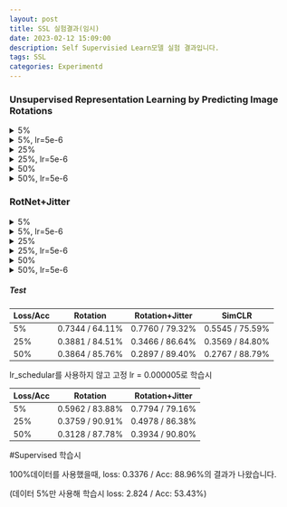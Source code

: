 ```yaml
---
layout: post
title: SSL 실험결과(임시)
date: 2023-02-12 15:09:00
description: Self Supervisied Learn모델 실험 결과입니다.
tags: SSL
categories: Experimentd
---
```




### Unsupervised Representation Learning by Predicting Image Rotations

<details>
<summary>5%</summary>

##### 5%

Pretext-Loss

![5%_Pre_Loss](https://raw.githubusercontent.com/YeongJin96/YeongJin96.github.io/master/assets/img/Rot_outcome/5%25_Pre_Loss-1676252081192-2.png)

Pretext-Accuracy

![5%_Pre_Acc](https://raw.githubusercontent.com/YeongJin96/YeongJin96.github.io/master/assets/img/Rot_outcome/5%25_Pre_Acc.png)



DownStream-Loss

![5%_Down_Loss](https://raw.githubusercontent.com/YeongJin96/YeongJin96.github.io/master/assets/img/Rot_outcome/5%25_Down_Loss-1676248398766-11.png)

DownStream-Accuracy

![5%_Down_Acc](https://raw.githubusercontent.com/YeongJin96/YeongJin96.github.io/master/assets/img/Rot_outcome/5%25_Down_Acc.png)

##### Test

Loss 0.7344 / Acc 64.11%



</details>

<details>
<summary>5%, lr=5e-6</summary>

##### 5%, lr=5e-6

Pretext-Loss

![Rot2_5%_Pre_Loss](https://raw.githubusercontent.com/YeongJin96/YeongJin96.github.io/master/assets/img/Rot_outcome/Rot2_5%25_Pre_Loss.png)

Pretext-Accuracy

![Rot2_5%_Pre_Acc](https://raw.githubusercontent.com/YeongJin96/YeongJin96.github.io/master/assets/img/Rot_outcome/Rot2_5%25_Pre_Acc.png)



DownStream-Loss

![Rot2_5%_Down_Loss](https://raw.githubusercontent.com/YeongJin96/YeongJin96.github.io/master/assets/img/Rot_outcome/Rot2_5%25_Down_Loss.png)

DownStream-Accuracy

![Rot2_5%_Down_Acc](https://raw.githubusercontent.com/YeongJin96/YeongJin96.github.io/master/assets/img/Rot_outcome/Rot2_5%25_Down_Acc.png)

##### Test

Loss 0.5962 / Acc 83.88%



</details>

<details>
<summary>25%</summary>

##### 25%

Pretext-Loss

![25%_Pre_Loss](https://raw.githubusercontent.com/YeongJin96/YeongJin96.github.io/master/assets/img/Rot_outcome/25%25_Pre_Loss.png)

Pretext-Accuracy

![25%_Pre_Acc](https://raw.githubusercontent.com/YeongJin96/YeongJin96.github.io/master/assets/img/Rot_outcome/25%25_Pre_Acc.png)



DownStream-Loss

![25%_Down_Loss](https://raw.githubusercontent.com/YeongJin96/YeongJin96.github.io/master/assets/img/Rot_outcome/25%25_Down_Loss.png)

DownStream-Accuracy

![25%_Down_Acc](https://raw.githubusercontent.com/YeongJin96/YeongJin96.github.io/master/assets/img/Rot_outcome/25%25_Down_Acc.png)

##### Test

Loss 0.3881 / Acc 84.51%



</details>

<details>
<summary>25%, lr=5e-6</summary>

##### 25%, lr=5e-6

Pretext-Loss

![Rot2_25%_Pre_Loss](https://raw.githubusercontent.com/YeongJin96/YeongJin96.github.io/master/assets/img/Rot_outcome/Rot2_25%25_Pre_Loss.png)

Pretext-Accuracy

![Rot2_25%_Pre_Acc](https://raw.githubusercontent.com/YeongJin96/YeongJin96.github.io/master/assets/img/Rot_outcome/Rot2_25%25_Pre_Acc.png)



DownStream-Loss

![Rot2_25%_Down_Loss](https://raw.githubusercontent.com/YeongJin96/YeongJin96.github.io/master/assets/img/Rot_outcome/Rot2_25%25_Down_Loss.png)

DownStream-Accuracy

![Rot2_25%_Down_Acc](https://raw.githubusercontent.com/YeongJin96/YeongJin96.github.io/master/assets/img/Rot_outcome/Rot2_25%25_Down_Acc.png)

##### Test

Loss 0.3759 / Acc 90.91%



</details>

<details>
<summary>50%</summary>

##### 50%

Pretext-Loss

![50%_Pre_Loss](https://raw.githubusercontent.com/YeongJin96/YeongJin96.github.io/master/assets/img/Rot_outcome/50%25_Pre_Loss.png)

Pretext-Acc

![50%_Pre_Acc](https://raw.githubusercontent.com/YeongJin96/YeongJin96.github.io/master/assets/img/Rot_outcome/50%25_Pre_Acc.png)



DownStream-Loss

![50%_Down_Loss](https://raw.githubusercontent.com/YeongJin96/YeongJin96.github.io/master/assets/img/Rot_outcome/50%25_Down_Loss.png)

DownStream-Acc

![50%_Down_Acc](https://raw.githubusercontent.com/YeongJin96/YeongJin96.github.io/master/assets/img/Rot_outcome/50%25_Down_Acc.png)

##### Test

Loss 0.3864 / Acc 85.76%



</details>



<details>
<summary>50%, lr=5e-6</summary>

##### 50%, lr=5e-6

Pretext-Loss

![Rot2_50%_Pre_Loss](https://raw.githubusercontent.com/YeongJin96/YeongJin96.github.io/master/assets/img/Rot_outcome/Rot2_50%25_Pre_Loss.png)

Pretext-Acc

![Rot2_50%_Pre_Acc](https://raw.githubusercontent.com/YeongJin96/YeongJin96.github.io/master/assets/img/Rot_outcome/Rot2_50%25_Pre_Acc.png)



DownStream-Loss

![Rot2_50%_Down_Loss](https://raw.githubusercontent.com/YeongJin96/YeongJin96.github.io/master/assets/img/Rot_outcome/Rot2_50%25_Down_Loss.png)

DownStream-Acc

![Rot2_50%_Down_Acc](https://raw.githubusercontent.com/YeongJin96/YeongJin96.github.io/master/assets/img/Rot_outcome/Rot2_50%25_Down_Acc.png)

##### Test

Loss 0.3128 / Acc 87.78%



</details>



### RotNet+Jitter

<details>
<summary>5%</summary>

##### 5%

Pretext-Loss

![Rot+Jit_5%_Pre_Loss](https://raw.githubusercontent.com/YeongJin96/YeongJin96.github.io/master/assets/img/Rot_outcome/Rot%2BJit_5%25_Pre_Loss-1676253045630-5.png)

Pretext-Acc

![Rot+Jit_5%_Pre_Acc](https://raw.githubusercontent.com/YeongJin96/YeongJin96.github.io/master/assets/img/Rot_outcome/Rot%2BJit_5%25_Pre_Acc.png)



DownStream-Loss

![Rot+Jit_5%_Down_Loss](https://raw.githubusercontent.com/YeongJin96/YeongJin96.github.io/master/assets/img/Rot_outcome/Rot%2BJit_5%25_Down_Loss.png)

DownStream-Acc

![Rot+Jit_5%_Down_Acc](https://raw.githubusercontent.com/YeongJin96/YeongJin96.github.io/master/assets/img/Rot_outcome/Rot%2BJit_5%25_Down_Acc.png)

##### Test

Loss 0.7760 / Acc 79.32%



</details>



<details>
<summary>5%, lr=5e-6</summary>

##### 5%, lr=5e-6

Pretext-Loss

![Rot+Jit2_5%_Pre_Loss](https://raw.githubusercontent.com/YeongJin96/YeongJin96.github.io/master/assets/img/Rot_outcome/Rot%2BJit2_5%25_Pre_Loss.png)

Pretext-Acc

![Rot+Jit2_5%_Pre_Acc](https://raw.githubusercontent.com/YeongJin96/YeongJin96.github.io/master/assets/img/Rot_outcome/Rot%2BJit2_5%25_Pre_Acc.png)



DownStream-Loss

![Rot+Jit2_5%_Down_Loss](https://raw.githubusercontent.com/YeongJin96/YeongJin96.github.io/master/assets/img/Rot_outcome/Rot%2BJit2_5%25_Down_Loss.png)

DownStream-Acc

![Rot+Jit2_5%_Down_Acc](https://raw.githubusercontent.com/YeongJin96/YeongJin96.github.io/master/assets/img/Rot_outcome/Rot%2BJit2_5%25_Down_Acc.png)

##### Test

Loss 0.7794 / Acc 79.16%



</details>



<details>
<summary>25%</summary>

##### 25%

Pretext-Loss

![Rot+Jit_25%_Pre_Loss](https://raw.githubusercontent.com/YeongJin96/YeongJin96.github.io/master/assets/img/Rot_outcome/Rot%2BJit_25%25_Pre_Loss.png)

Pretext-Acc

![Rot+Jit_25%_Pre_Acc](https://raw.githubusercontent.com/YeongJin96/YeongJin96.github.io/master/assets/img/Rot_outcome/Rot%2BJit_25%25_Pre_Acc.png)



DownStream-Loss

![Rot+Jit_25%_Down_Loss](https://raw.githubusercontent.com/YeongJin96/YeongJin96.github.io/master/assets/img/Rot_outcome/Rot%2BJit_25%25_Down_Loss.png)

DownStream-Acc

![Rot+Jit_25%_Down_Acc](https://raw.githubusercontent.com/YeongJin96/YeongJin96.github.io/master/assets/img/Rot_outcome/Rot%2BJit_25%25_Down_Acc.png)

##### Test

Loss 0.3466 / Acc 86.64%



</details>



<details>
<summary>25%, lr=5e-6</summary>

##### 25%, lr=5e-6

Pretext-Loss

![Rot+Jit2_25%_Pre_Loss](https://raw.githubusercontent.com/YeongJin96/YeongJin96.github.io/master/assets/img/Rot_outcome/Rot%2BJit2_25%25_Pre_Loss.png)

Pretext-Acc

![Rot+Jit2_25%_Pre_Acc](https://raw.githubusercontent.com/YeongJin96/YeongJin96.github.io/master/assets/img/Rot_outcome/Rot%2BJit2_25%25_Pre_Acc.png)



DownStream-Loss

![Rot+Jit2_25%_Down_Loss](https://raw.githubusercontent.com/YeongJin96/YeongJin96.github.io/master/assets/img/Rot_outcome/Rot%2BJit2_25%25_Down_Loss.png)

DownStream-Acc

![Rot+Jit2_25%_Down_Acc](https://raw.githubusercontent.com/YeongJin96/YeongJin96.github.io/master/assets/img/Rot_outcome/Rot%2BJit2_25%25_Down_Acc.png)

##### Test

Loss 0.4978 / Acc 86.38%



</details>



<details>
<summary>50%</summary>

##### 50%

Pretext-Loss

![Rot+Jit_50%_Pre_Loss](https://raw.githubusercontent.com/YeongJin96/YeongJin96.github.io/master/assets/img/Rot_outcome/Rot%2BJit_50%25_Pre_Loss.png)

Pretext-Acc

![Rot+Jit_50%_Pre_Acc](https://raw.githubusercontent.com/YeongJin96/YeongJin96.github.io/master/assets/img/Rot_outcome/Rot%2BJit_50%25_Pre_Acc.png)



DownStream-Loss

![Rot+Jit_50%_Down_Loss](https://raw.githubusercontent.com/YeongJin96/YeongJin96.github.io/master/assets/img/Rot_outcome/Rot%2BJit_50%25_Down_Loss.png)

DownStream-Acc

![Rot+Jit_50%_Down_Acc](https://raw.githubusercontent.com/YeongJin96/YeongJin96.github.io/master/assets/img/Rot_outcome/Rot%2BJit_50%25_Down_Acc.png)

##### Test

Loss 0.2897 / Acc 89.40%



</details>



<details>
<summary>50%, lr=5e-6</summary>

##### 50%, lr=5e-6

Pretext-Loss

![Rot+Jit2_50%_Pre_Loss](https://raw.githubusercontent.com/YeongJin96/YeongJin96.github.io/master/assets/img/Rot_outcome/Rot%2BJit2_50%25_Pre_Loss.png)

Pretext-Acc

![Rot+Jit2_50%_Pre_Acc](https://raw.githubusercontent.com/YeongJin96/YeongJin96.github.io/master/assets/img/Rot_outcome/Rot%2BJit2_50%25_Pre_Acc.png)



DownStream-Loss

![Rot+Jit2_50%_Down_Loss](https://raw.githubusercontent.com/YeongJin96/YeongJin96.github.io/master/assets/img/Rot_outcome/Rot%2BJit2_50%25_Down_Loss.png)

DownStream-Acc

![Rot+Jit2_50%_Down_Acc](https://raw.githubusercontent.com/YeongJin96/YeongJin96.github.io/master/assets/img/Rot_outcome/Rot%2BJit2_50%25_Down_Acc.png)

##### Test

Loss 0.3934 / Acc 90.80%



</details>



##### Test

| Loss/Acc | Rotation        | Rotation+Jitter | SimCLR |
| -------- | --------------- | --------------- | --------------- |
| 5%       | 0.7344 / 64.11% | 0.7760 / 79.32% | 0.5545 / 75.59% |
| 25%      | 0.3881 / 84.51% | 0.3466 / 86.64% | 0.3569 / 84.80% |
| 50%      | 0.3864 / 85.76% | 0.2897 / 89.40% | 0.2767 / 88.79% |

lr_schedular를 사용하지 않고 고정 lr = 0.000005로 학습시

| Loss/Acc | Rotation        | Rotation+Jitter |
| -------- | --------------- | --------------- |
| 5%       | 0.5962 / 83.88% | 0.7794 / 79.16% |
| 25%      | 0.3759 / 90.91% | 0.4978 / 86.38% |
| 50%      | 0.3128 / 87.78% | 0.3934 / 90.80% |



#Supervised 학습시 

100%데이터를 사용했을때, loss: 0.3376 / Acc: 88.96%의 결과가 나왔습니다.

(데이터 5%만 사용해 학습시 loss: 2.824 / Acc: 53.43%)
